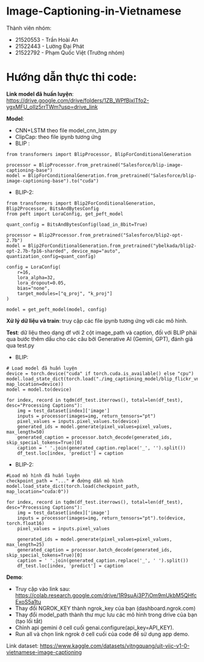 # Image-Captioning-in-Vietnamese
Thành viên nhóm:
- 21520553 - Trần Hoài An
- 21522443 - Lường Đại Phát
- 21522792 - Phạm Quốc Việt (Trưởng nhóm)

# Hướng dẫn thực thi code:
**Link model đã huấn luyện**: https://drive.google.com/drive/folders/1ZB_WPfBjxlTfo2-ygxMFU_oIIz5rrTWm?usp=drive_link

**Model**: 
- CNN+LSTM theo file model_cnn_lstm.py
- ClipCap: theo file ipynb tương ứng
- BLIP :

```
from transformers import BlipProcessor, BlipForConditionalGeneration

processor = BlipProcessor.from_pretrained("Salesforce/blip-image-captioning-base")
model = BlipForConditionalGeneration.from_pretrained("Salesforce/blip-image-captioning-base").to("cuda")
```

- BLIP-2:
```
from transformers import Blip2ForConditionalGeneration, Blip2Processor, BitsAndBytesConfig
from peft import LoraConfig, get_peft_model

quant_config = BitsAndBytesConfig(load_in_8bit=True)

processor = Blip2Processor.from_pretrained("Salesforce/blip2-opt-2.7b")
model = Blip2ForConditionalGeneration.from_pretrained("ybelkada/blip2-opt-2.7b-fp16-sharded", device_map="auto", quantization_config=quant_config)

config = LoraConfig(
    r=16,
    lora_alpha=32,
    lora_dropout=0.05,
    bias="none",
    target_modules=["q_proj", "k_proj"]
)

model = get_peft_model(model, config)
```
**Xử lý dữ liệu và train**: truy cập các file ipynb tương ứng với các mô hình.

**Test**: dữ liệu theo dạng df với 2 cột image_path và caption, đối với BLIP phải qua bước thêm dấu cho các câu bởi Generative AI (Gemini, GPT), đánh giá qua test.py
- BLIP:
```
# Load model đã huấn luyện
device = torch.device("cuda" if torch.cuda.is_available() else "cpu")
model.load_state_dict(torch.load("./img_captioning_model/blip_flickr_vn.pth", map_location=device))
model = model.to(device)

for index, record in tqdm(df_test.iterrows(), total=len(df_test), desc="Processing Captions"):
    img = test_dataset[index]['image']
    inputs = processor(images=img, return_tensors="pt")
    pixel_values = inputs.pixel_values.to(device)
    generated_ids = model.generate(pixel_values=pixel_values, max_length=50)
    generated_caption = processor.batch_decode(generated_ids, skip_special_tokens=True)[0]
    caption = ' '.join(generated_caption.replace('_', '').split())
    df_test.loc[index, 'predict'] = caption
```
- BLIP-2:
```
#Load mô hình đã huấn luyện
checkpoint_path = "..." # đường dẫn mô hình
model.load_state_dict(torch.load(checkpoint_path, map_location="cuda:0"))

for index, record in tqdm(df_test.iterrows(), total=len(df_test), desc="Processing Captions"):
    img = test_dataset[index]['image']
    inputs = processor(images=img, return_tensors="pt").to(device, torch.float16)
    pixel_values = inputs.pixel_values

    generated_ids = model.generate(pixel_values=pixel_values, max_length=25)
    generated_caption = processor.batch_decode(generated_ids, skip_special_tokens=True)[0]
    caption = ' '.join(generated_caption.replace('_', ' ').split())
    df_test.loc[index, 'predict'] = caption
```
**Demo**:
+ Truy cập vào link sau: https://colab.research.google.com/drive/1R9suAi3P7iOm9mUkbM5QHfcExoS5a1tu
+ Thay đổi NGROK_KEY thành ngrok_key của bạn (dashboard.ngrok.com)
+ Thay đổi model_path thành thư mục lưu các mô hình trong drive của bạn (tạo lối tắt)
+ Chỉnh api gemini ở cell cuối genai.configure(api_key=API_KEY).
+ Run all và chọn link ngrok ở cell cuối của code để sử dụng app demo.

Link dataset: https://www.kaggle.com/datasets/vitngquang/uit-viic-v1-0-vietnamese-image-captioning
